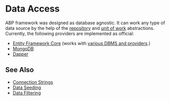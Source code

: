 # Data Access

ABP framework was designed as database agnostic. It can work any type of data source by the help of the [repository](../architecture/domain-driven-design/repositories.md) and [unit of work](../architecture/domain-driven-design/unit-of-work.md) abstractions. Currently, the following providers are implemented as official:

* [Entity Framework Core](./entity-framework-core/index.md) (works with [various DBMS and providers](https://docs.microsoft.com/en-us/ef/core/providers/).)
* [MongoDB](./mongodb/index.md)
* [Dapper](./dapper/index.md)

## See Also

* [Connection Strings](../fundamentals/connection-strings.md)
* [Data Seeding](../infrastructure/data-seeding.md)
* [Data Filtering](../infrastructure/data-filtering.md)